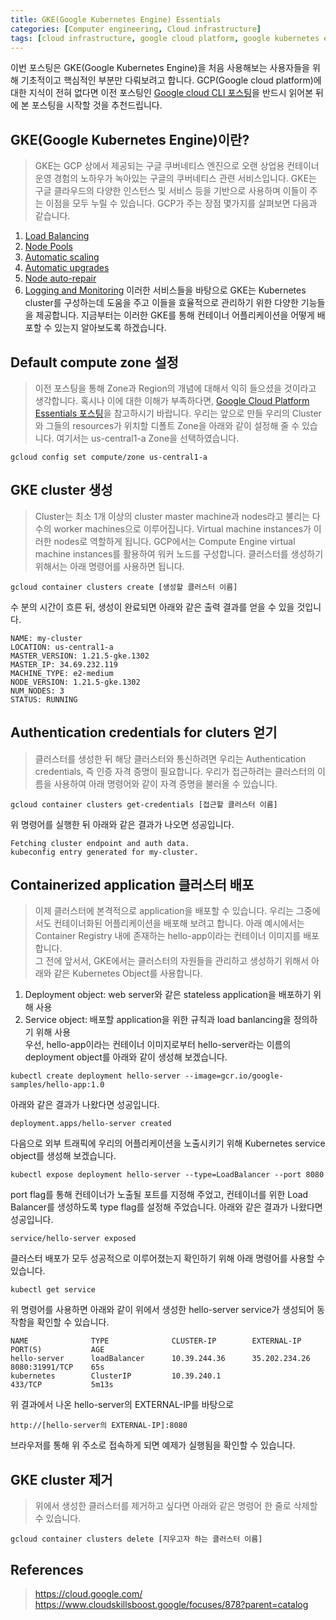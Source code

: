 ```yaml
---
title: GKE(Google Kubernetes Engine) Essentials
categories: [Computer engineering, Cloud infrastructure]
tags: [cloud infrastructure, google cloud platform, google kubernetes engine, kubernetes, docker, 인프라, 클라우드, 가상머신, 구글 클라우드 플랫폼, 구글 쿠버네티스 엔진, 쿠버네티스, 도커]
---
```


이번 포스팅은 GKE(Google Kubernetes Engine)을 처음 사용해보는 사용자들을 위해 기초적이고 핵심적인 부분만 다뤄보려고 합니다.
GCP(Google cloud platform)에 대한 지식이 전혀 없다면 이전 포스팅인 [Google cloud CLI 포스팅](https://l-o-g-a-n.github.io/posts/gcloud-cli-essentials/)을 반드시 읽어본 뒤에 본 포스팅을 시작할 것을 추천드립니다.

## GKE(Google Kubernetes Engine)이란?
> GKE는 GCP 상에서 제공되는 구글 쿠버네티스 엔진으로 오랜 상업용 컨테이너 운영 경험의 노하우가 녹아있는 구글의 쿠버네티스 관련 서비스입니다. GKE는 구글 클라우드의 다양한 인스턴스 및 서비스 등을 기반으로 사용하며 이들이 주는 이점을 모두 누릴 수 있습니다. GCP가 주는 장점 몇가지를 살펴보면 다음과 같습니다.
1. [Load Balancing](https://cloud.google.com/compute/docs/load-balancing-and-autoscaling)
2. [Node Pools](https://cloud.google.com/kubernetes-engine/docs/concepts/node-pools)
3. [Automatic scaling](https://cloud.google.com/kubernetes-engine/docs/concepts/cluster-autoscaler)
4. [Automatic upgrades](https://cloud.google.com/kubernetes-engine/docs/how-to/node-auto-upgrades)
5. [Node auto-repair](https://cloud.google.com/kubernetes-engine/docs/how-to/node-auto-repair)
6. [Logging and Monitoring](https://cloud.google.com/stackdriver/docs/solutions/gke)
이러한 서비스들을 바탕으로 GKE는 Kubernetes cluster를 구성하는데 도움을 주고 이들을 효율적으로 관리하기 위한 다양한 기능들을 제공합니다. 지금부터는 이러한 GKE를 통해 컨테이너 어플리케이션을 어떻게 배포할 수 있는지 알아보도록 하겠습니다.

## Default compute zone 설정
> 이전 포스팅을 통해 Zone과 Region의 개념에 대해서 익히 들으셨을 것이라고 생각합니다. 혹시나 이에 대한 이해가 부족하다면, [Google Cloud Platform Essentials 포스팅](https://l-o-g-a-n.github.io/posts/google-cloud-essentials)을 참고하시기 바랍니다. 우리는 앞으로 만들 우리의 Cluster와 그들의 resources가 위치할 디폴트 Zone을 아래와 같이 설정해 줄 수 있습니다. 여기서는 us-central1-a Zone을 선택하였습니다.
```
gcloud config set compute/zone us-central1-a
```

## GKE cluster 생성
> Cluster는 최소 1개 이상의 cluster master machine과 nodes라고 불리는 다수의 worker machines으로 이루어집니다. Virtual machine instances가 이러한 nodes로 역할하게 됩니다. GCP에서는 Compute Engine virtual machine instances를 활용하여 워커 노드를 구성합니다. 클러스터를 생성하기 위해서는 아래 명령어를 사용하면 됩니다.
```
gcloud container clusters create [생성할 클러스터 이름]
```
수 분의 시간이 흐른 뒤, 생성이 완료되면 아래와 같은 출력 결과를 얻을 수 있을 것입니다.
```
NAME: my-cluster
LOCATION: us-central1-a
MASTER_VERSION: 1.21.5-gke.1302
MASTER_IP: 34.69.232.119
MACHINE_TYPE: e2-medium
NODE_VERSION: 1.21.5-gke.1302
NUM_NODES: 3
STATUS: RUNNING
```

## Authentication credentials for cluters 얻기
> 클러스터를 생성한 뒤 해당 클러스터와 통신하려면 우리는 Authentication credentials, 즉 인증 자격 증명이 필요합니다. 우리가 접근하려는 클러스터의 이름을 사용하여 아래 명령어와 같이 자격 증명을 불러올 수 있습니다.
```
gcloud container clusters get-credentials [접근할 클러스터 이름]
```
위 명령어를 실행한 뒤 아래와 같은 결과가 나오면 성공입니다.
```
Fetching cluster endpoint and auth data.
kubeconfig entry generated for my-cluster.
```

## Containerized application 클러스터 배포
> 이제 클러스터에 본격적으로 application을 배포할 수 있습니다. 우리는 그중에서도 컨테이너화된 어플리케이션을 배포해 보려고 합니다.
아래 예시에서는 Container Registry 내에 존재하는 hello-app이라는 컨테이너 이미지를 배포합니다.  
그 전에 앞서서, GKE에서는 클러스터의 자원들을 관리하고 생성하기 위해서 아래와 같은 Kubernetes Object를 사용합니다.
1. Deployment object: web server와 같은 stateless application을 배포하기 위해 사용
2. Service object: 배포할 application을 위한 규칙과 load banlancing을 정의하기 위해 사용  
우선, hello-app이라는 컨테이너 이미지로부터 hello-server라는 이름의 deployment object를 아래와 같이 생성해 보겠습니다.
```
kubectl create deployment hello-server --image=gcr.io/google-samples/hello-app:1.0
```
아래와 같은 결과가 나왔다면 성공입니다.
```
deployment.apps/hello-server created
```
다음으로 외부 트래픽에 우리의 어플리케이션을 노출시키기 위해 Kubernetes service object를 생성해 보겠습니다. 
```
kubectl expose deployment hello-server --type=LoadBalancer --port 8080
```
port flag를 통해 컨테이너가 노출될 포트를 지정해 주었고, 컨테이너를 위한 Load Balancer를 생성하도록 type flag를 설정해 주었습니다. 아래와 같은 결과가 나왔다면 성공입니다.
```
service/hello-server exposed
```
클러스터 배포가 모두 성공적으로 이루어졌는지 확인하기 위해 아래 명령어를 사용할 수 있습니다.
```
kubectl get service
```
위 명령어를 사용하면 아래와 같이 위에서 생성한 hello-server service가 생성되어 동작함을 확인할 수 있습니다.
```
NAME              TYPE              CLUSTER-IP        EXTERNAL-IP      PORT(S)           AGE
hello-server      loadBalancer      10.39.244.36      35.202.234.26    8080:31991/TCP    65s
kubernetes        ClusterIP         10.39.240.1                  433/TCP           5m13s
```
위 결과에서 나온 hello-server의 EXTERNAL-IP를 바탕으로 
```
http://[hello-server의 EXTERNAL-IP]:8080
``` 
브라우저를 통해 위 주소로 접속하게 되면 예제가 실행됨을 확인할 수 있습니다.

## GKE cluster 제거
> 위에서 생성한 클러스터를 제거하고 싶다면 아래와 같은 명령어 한 줄로 삭제할 수 있습니다.
```
gcloud container clusters delete [지우고자 하는 클러스터 이름]
``` 

## References
> https://cloud.google.com/  
https://www.cloudskillsboost.google/focuses/878?parent=catalog  
